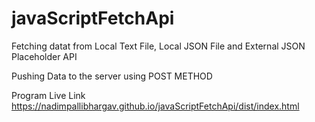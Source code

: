 # javaScriptFetchApi
Fetching datat from Local Text File, Local JSON File and External JSON Placeholder API

Pushing Data to the server using POST METHOD

Program Live Link https://nadimpallibhargav.github.io/javaScriptFetchApi/dist/index.html
